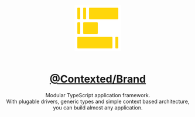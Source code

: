 <div align="center">
    <img width="128" src="https://raw.githubusercontent.com/contexted-js/brand/master/dark/main.svg">
    <br />
    <br />
    <a href="https://github.com/contexted-js/brand">
        <h1>@Contexted/Brand</h1>
    </a>
  <p>
    Modular TypeScript application framework.<br />
    With plugable drivers, generic types and simple context based architecture, you can build almost any application.
  </p>
</div>
